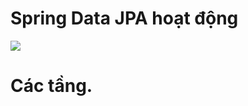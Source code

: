 
# Spring Data JPA hoạt động
![](https://github.com/PhamPhucHau/ShinhanCamp/edit/main/Week5-2/SpringJPADiagram.jpg)
# Các tầng.
